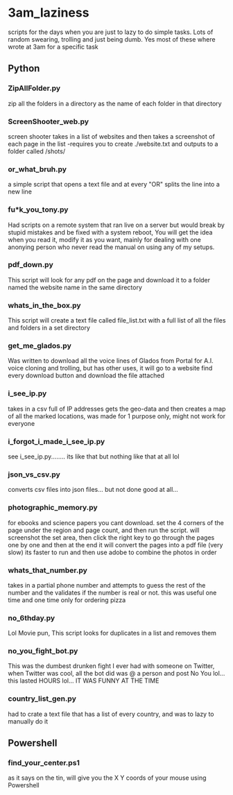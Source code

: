 # 3am_laziness
scripts for the days when you are just to lazy to do simple tasks. Lots of random swearing, trolling and just being dumb. Yes most of these where wrote at 3am for a specific task


## Python
### ZipAllFolder.py
zip all the folders in a directory as the name of each folder in that directory

### ScreenShooter_web.py
screen shooter takes in a list of websites and then takes a screenshot of each page in the list
-requires you to create ./website.txt and outputs to a folder called /shots/

### or_what_bruh.py
a simple script that opens a text file and at every "OR" splits the line into a new line

### fu*k_you_tony.py
Had scripts on a remote system that ran live on a server but would break by stupid mistakes and be fixed with a system reboot, You will get the idea when you read it, modify it as you want, mainly for dealing with one anonying person who never read the manual on using any of my setups.

### pdf_down.py
This script will look for any pdf on the page and download it to a folder named the website name in the same directory

### whats_in_the_box.py
This script will create a text file called file_list.txt with a full list of all the files and folders in a set directory

### get_me_glados.py
Was written to download all the voice lines of Glados from Portal for A.I. voice cloning and trolling, but has other uses, it will go to a website find every download button and download the file attached

### i_see_ip.py
takes in a csv full of IP addresses gets the geo-data and then creates a map of all the marked locations, was made for 1 purpose only, might not work for everyone

### i_forgot_i_made_i_see_ip.py
see i_see_ip.py........ its like that but nothing like that at all lol

### json_vs_csv.py
converts csv files into json files... but not done good at all...

### photographic_memory.py
for ebooks and science papers you cant download. set the 4 corners of the page under the region and page count, and then run the script. will screenshot the set area, then click the right key to go through the pages one by one and then at the end it will convert the pages into a pdf file (very slow) its faster to run and then use adobe to combine the photos in order

### whats_that_number.py
takes in a partial phone number and attempts to guess the rest of the number and the validates if the number is real or not. this was useful one time and one time only for ordering pizza

### no_6thday.py
Lol Movie pun, This script looks for duplicates in a list and removes them

### no_you_fight_bot.py
This was the dumbest drunken fight I ever had with someone on Twitter, when Twitter was cool, all the bot did was @ a person and post No You lol... this lasted HOURS lol... IT WAS FUNNY AT THE TIME

### country_list_gen.py
had to crate a text file that has a list of every country, and was to lazy to manually do it


## Powershell
### find_your_center.ps1
as it says on the tin, will give you the X Y coords of your mouse using Powershell
